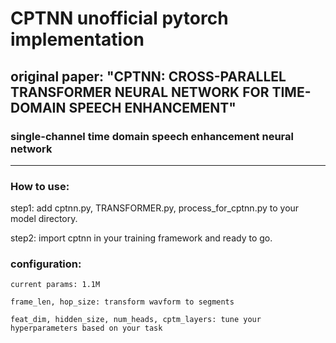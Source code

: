 # CPTNN unofficial pytorch implementation
## original paper: "CPTNN: CROSS-PARALLEL TRANSFORMER NEURAL NETWORK FOR TIME-DOMAIN SPEECH ENHANCEMENT"

### single-channel time domain speech enhancement neural network
----

### How to use:
  step1: add cptnn.py, TRANSFORMER.py, process_for_cptnn.py to your model directory. 
  
  step2: import cptnn in your training framework and ready to go.
  
  
### configuration:
    current params: 1.1M
    
    frame_len, hop_size: transform wavform to segments
    
    feat_dim, hidden_size, num_heads, cptm_layers: tune your hyperparameters based on your task
